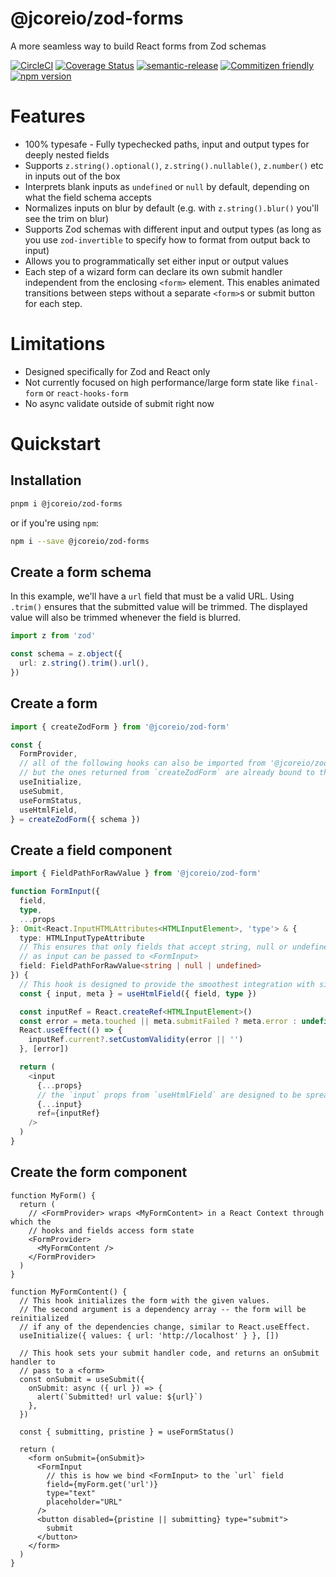 # @jcoreio/zod-forms

A more seamless way to build React forms from Zod schemas

[![CircleCI](https://circleci.com/gh/jcoreio/zod-forms.svg?style=svg)](https://circleci.com/gh/jcoreio/zod-forms)
[![Coverage Status](https://codecov.io/gh/jcoreio/zod-forms/branch/master/graph/badge.svg)](https://codecov.io/gh/jcoreio/zod-forms)
[![semantic-release](https://img.shields.io/badge/%20%20%F0%9F%93%A6%F0%9F%9A%80-semantic--release-e10079.svg)](https://github.com/semantic-release/semantic-release)
[![Commitizen friendly](https://img.shields.io/badge/commitizen-friendly-brightgreen.svg)](http://commitizen.github.io/cz-cli/)
[![npm version](https://badge.fury.io/js/%40jcoreio%2Fzod-forms.svg)](https://badge.fury.io/js/%40jcoreio%2Fzod-forms)

# Features

- 100% typesafe - Fully typechecked paths, input and output types for deeply nested fields
- Supports `z.string().optional()`, `z.string().nullable()`, `z.number()` etc in inputs out of the box
- Interprets blank inputs as `undefined` or `null` by default, depending on what the field schema
  accepts
- Normalizes inputs on blur by default (e.g. with `z.string().blur()` you'll see the trim on blur)
- Supports Zod schemas with different input and output types (as long as you use
  `zod-invertible` to specify how to format from output back to input)
- Allows you to programmatically set either input or output values
- Each step of a wizard form can declare its own submit handler independent from the enclosing
  `<form>` element. This enables animated transitions between steps without a separate
  `<form>`s or submit button for each step.

# Limitations

- Designed specifically for Zod and React only
- Not currently focused on high performance/large form state like `final-form` or `react-hooks-form`
- No async validate outside of submit right now

# Quickstart

## Installation

```bash
pnpm i @jcoreio/zod-forms
```

or if you're using `npm`:

```bash
npm i --save @jcoreio/zod-forms
```

## Create a form schema

In this example, we'll have a `url` field that must be a valid URL.
Using `.trim()` ensures that the submitted value will be trimmed.
The displayed value will also be trimmed whenever the field is blurred.

```ts
import z from 'zod'

const schema = z.object({
  url: z.string().trim().url(),
})
```

## Create a form

```ts
import { createZodForm } from '@jcoreio/zod-form'

const {
  FormProvider,
  // all of the following hooks can also be imported from '@jcoreio/zod-form',
  // but the ones returned from `createZodForm` are already bound to the schema type
  useInitialize,
  useSubmit,
  useFormStatus,
  useHtmlField,
} = createZodForm({ schema })
```

## Create a field component

```ts
import { FieldPathForRawValue } from '@jcoreio/zod-form'

function FormInput({
  field,
  type,
  ...props
}: Omit<React.InputHTMLAttributes<HTMLInputElement>, 'type'> & {
  type: HTMLInputTypeAttribute
  // This ensures that only fields that accept string, null or undefined
  // as input can be passed to <FormInput>
  field: FieldPathForRawValue<string | null | undefined>
}) {
  // This hook is designed to provide the smoothest integration with simple <input>s.
  const { input, meta } = useHtmlField({ field, type })

  const inputRef = React.createRef<HTMLInputElement>()
  const error = meta.touched || meta.submitFailed ? meta.error : undefined
  React.useEffect(() => {
    inputRef.current?.setCustomValidity(error || '')
  }, [error])

  return (
    <input
      {...props}
      // the `input` props from `useHtmlField` are designed to be spread here
      {...input}
      ref={inputRef}
    />
  )
}
```

## Create the form component

```tsx
function MyForm() {
  return (
    // <FormProvider> wraps <MyFormContent> in a React Context through which the
    // hooks and fields access form state
    <FormProvider>
      <MyFormContent />
    </FormProvider>
  )
}

function MyFormContent() {
  // This hook initializes the form with the given values.
  // The second argument is a dependency array -- the form will be reinitialized
  // if any of the dependencies change, similar to React.useEffect.
  useInitialize({ values: { url: 'http://localhost' } }, [])

  // This hook sets your submit handler code, and returns an onSubmit handler to
  // pass to a <form>
  const onSubmit = useSubmit({
    onSubmit: async ({ url }) => {
      alert(`Submitted! url value: ${url}`)
    },
  })

  const { submitting, pristine } = useFormStatus()

  return (
    <form onSubmit={onSubmit}>
      <FormInput
        // this is how we bind <FormInput> to the `url` field
        field={myForm.get('url')}
        type="text"
        placeholder="URL"
      />
      <button disabled={pristine || submitting} type="submit">
        submit
      </button>
    </form>
  )
}
```

